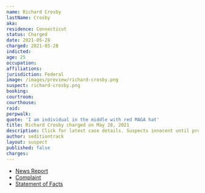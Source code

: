 ```yaml
---
name: Richard Crosby
lastName: Crosby
aka:
residence: Connecticut
status: Charged
date: 2021-05-28
charged: 2021-05-28
indicted:
age: 25
occupation:
affiliations:
jurisdiction: Federal
image: /images/preview/richard-crosby.png
suspect: richard-crosby.png
booking:
courtroom:
courthouse:
raid:
perpwalk:
quote: 'I am individual in the middle with red MAGA hat'
title: Richard Crosby charged on May 28, 2021
description: Click for latest case details. Suspects innocent until proven guilty.
author: seditiontrack
layout: suspect
published: false
charges:
---
```


- [News Report](https://www.courant.com/news/connecticut/hc-news-crosby-capitol-riot-20210603-20210603-5alcjgmuafddvavo667mmm4epe-story.html)
- [Complaint](https://www.justice.gov/usao-dc/case-multi-defendant/file/1401781/download)
- [Statement of Facts](https://www.justice.gov/usao-dc/case-multi-defendant/file/1401786/download)
